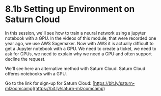 # 8.1b Setting up Environment on Saturn Cloud

In this session, we'll see how to train a neural network using a jupyter notebook with a GPU. In the videos of this module, that were recorded one year ago, we use AWS Sagemaker. Now with AWS it is actually difficult to get a Jupyter notebook with a GPU. We need to create a ticket, we need to ask for GPUs, we need to explain why we need a GPU and often support decline the request. 

We'll see here an alternative method with Saturn Cloud. Saturn Cloud offeres notebooks with a GPU. 

Go to the link for sign-up for Saturn Cloud: [https://bit.ly/saturn-mlzoomcamp](https://bit.ly/saturn-mlzoomcamp) 